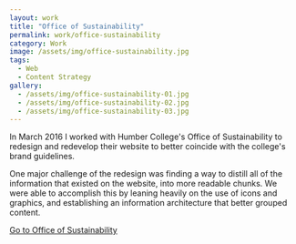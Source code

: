 ```yaml
---
layout: work
title: "Office of Sustainability"
permalink: work/office-sustainability
category: Work
image: /assets/img/office-sustainability.jpg
tags:
  - Web
  - Content Strategy
gallery:
  - /assets/img/office-sustainability-01.jpg
  - /assets/img/office-sustainability-02.jpg
  - /assets/img/office-sustainability-03.jpg
---
```


In March 2016 I worked with Humber College's Office of Sustainability to redesign and redevelop their website to better coincide with the college's brand guidelines.

One major challenge of the redesign was finding a way to distill all of the information that existed on the website, into more readable chunks. We were able to accomplish this by leaning heavily on the use of icons and graphics, and establishing an information architecture that better grouped content.


[Go to Office of Sustainability](https://www.humber.ca/sustainability)
